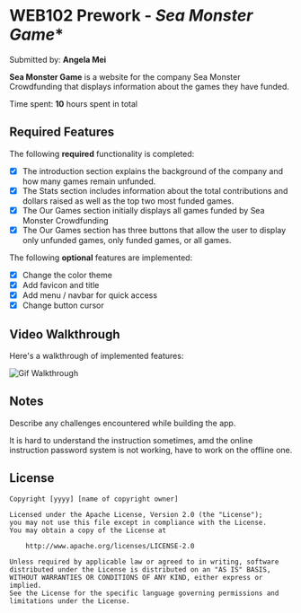 # WEB102 Prework - *Sea Monster Game**

Submitted by: **Angela Mei**

**Sea Monster Game** is a website for the company Sea Monster Crowdfunding that displays information about the games they have funded.

Time spent: **10** hours spent in total

## Required Features

The following **required** functionality is completed:

* [x] The introduction section explains the background of the company and how many games remain unfunded.
* [x] The Stats section includes information about the total contributions and dollars raised as well as the top two most funded games.
* [x] The Our Games section initially displays all games funded by Sea Monster Crowdfunding
* [x] The Our Games section has three buttons that allow the user to display only unfunded games, only funded games, or all games.

The following **optional** features are implemented:

* [x] Change the color theme
* [x] Add favicon and title
* [x] Add menu / navbar for quick access
* [x] Change button cursor

## Video Walkthrough

Here's a walkthrough of implemented features:

<img src='assets/Walkthrough.gif' title='Gif Walkthrough' width='' alt='Gif Walkthrough' />

## Notes

Describe any challenges encountered while building the app.

It is hard to understand the instruction sometimes, amd the online instruction password system is not working, have to work on the offline one.

## License

    Copyright [yyyy] [name of copyright owner]

    Licensed under the Apache License, Version 2.0 (the "License");
    you may not use this file except in compliance with the License.
    You may obtain a copy of the License at

        http://www.apache.org/licenses/LICENSE-2.0

    Unless required by applicable law or agreed to in writing, software
    distributed under the License is distributed on an "AS IS" BASIS,
    WITHOUT WARRANTIES OR CONDITIONS OF ANY KIND, either express or implied.
    See the License for the specific language governing permissions and
    limitations under the License.
